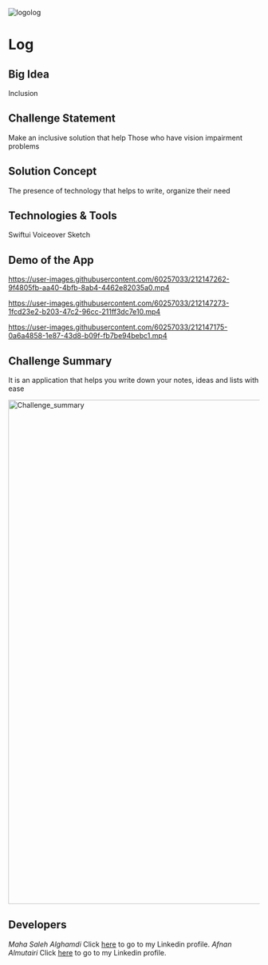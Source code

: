 ![logolog](https://user-images.githubusercontent.com/60257033/212144696-babecda3-badd-4d5e-b2a3-9e7e163a3727.png)

# Log

## Big Idea

Inclusion

## Challenge Statement

Make an inclusive solution that help Those who have vision impairment problems

## Solution Concept

The presence of technology that helps to write, organize their need

## Technologies & Tools

Swiftui Voiceover Sketch

## Demo of the App


https://user-images.githubusercontent.com/60257033/212147262-9f4805fb-aa40-4bfb-8ab4-4462e82035a0.mp4



https://user-images.githubusercontent.com/60257033/212147273-1fcd23e2-b203-47c2-96cc-211ff3dc7e10.mp4



https://user-images.githubusercontent.com/60257033/212147175-0a6a4858-1e87-43d8-b09f-fb7be94bebc1.mp4


## Challenge Summary

It is an application that helps you write down your notes, ideas and lists with ease

<img width="1009" alt="Challenge_summary" src="https://user-images.githubusercontent.com/60257033/212147959-7e11c3bd-6b4b-4c0f-82d0-c510c7007e86.png">

##  Developers

_Maha Saleh Alghamdi_
Click [here](https://www.linkedin.com/in/maha-alghamdi-493304235) to go to my Linkedin profile. 
_Afnan Almutairi_
Click [here](https://www.linkedin.com/in/afnan-al-mutairi-948b661bb) to go to my Linkedin profile. 




